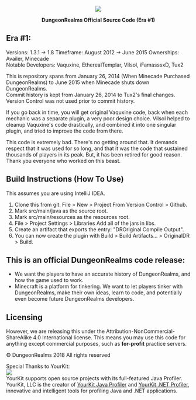 <p align="center"> 
<img src="http://i.imgur.com/HSCayEW.png">
</p>
<p align="center">
<b>DungeonRealms Official Source Code (Era #1)</b>
</p>


## Era #1:
Versions: 1.3.1 -> 1.8
Timeframe: August 2012 -> June 2015
Ownerships: Availer, Minecade  
Notable Developers: Vaquxine, EtherealTemplar, Vilsol, iFamasssxD, Tux2

This is repository spans from January 26, 2014 (When Minecade Purchased DungeonRealms) to June 2015 when Minecade shuts down DungeonRealms.   
Commit history is kept from January 26, 2014 to Tux2's final changes. Version Control was not used prior to commit history.

If you go back in time, you will get original Vaquxine code, back when each mechanic was a separate plugin, a very poor design choice.
Vilsol helped to cleanup Vaquxine's code drastically, and combined it into one singular plugin, and tried to improve the code from there.

This code is extremely bad. There's no getting around that.
It demands respect that it was used for so long, and that it was the code that sustained thousands of players in its peak.
But, it has been retired for good reason. Thank you everyone who worked on this beast.

## Build Instructions (How To Use)
This assumes you are using IntelliJ IDEA.
1. Clone this from git. File > New > Project From Version Control > Github.
2. Mark src/main/java as the source root.
3. Mark src/main/resources as the resources root.
4. File > Project Settings > Libraries Add all of the jars in libs.
5. Create an artifact that exports the entry: "DROriginal Compile Output".
6. You can now create the plugin with Build > Build Artifacts... > OriginalDR > Build.

## This is an official DungeonRealms code release:
 - We want the players to have an accurate history of DungeonRealms, and how the game used to work.
 - Minecraft is a platform for tinkering. We want to let players tinker with DungeonRealms, make their own ideas, learn to code, and potentially even become future DungeonRealms developers.

## Licensing
However, we are releasing this under the Attribution-NonCommercial-ShareAlike 4.0 International license.
This means you may use this code for anything except commercial purposes, such as <b>for-profit</b> practice servers.

© DungeonRealms 2018 All rights reserved



Special Thanks to YourKit:  
<img src="https://www.yourkit.com/images/yklogo.png">  
YourKit supports open source projects with its full-featured Java Profiler.
YourKit, LLC is the creator of <a href="https://www.yourkit.com/java/profiler/">YourKit Java Profiler</a>
and <a href="https://www.yourkit.com/.net/profiler/">YourKit .NET Profiler</a>,
innovative and intelligent tools for profiling Java and .NET applications.
